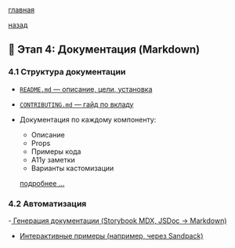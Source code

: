 

[главная](../../../README.md)


[назад](../../mainPageTech.md)

## 📖 Этап 4: Документация (Markdown)

### 4.1 Структура документации
- [`README.md` — описание, цели, установка](./reademe/READEME_EXAMPLE.MD)
- [`CONTRIBUTING.md` — гайд по вкладу](./CONTRIBUTING/CONTRIBUTING.md)
- Документация по каждому компоненту:
  - Описание
  - Props
  - Примеры кода
  - A11y заметки
  - Варианты кастомизации

  [подробнее ...](./DocComponentExample/DocComponentExample.md)

### 4.2 Автоматизация
-[ Генерация документации (Storybook MDX, JSDoc → Markdown)](./generate/generateDoc.md)
- [Интерактивные примеры (например, через Sandpack)](./interactiveExample/interactiveExample.md)
